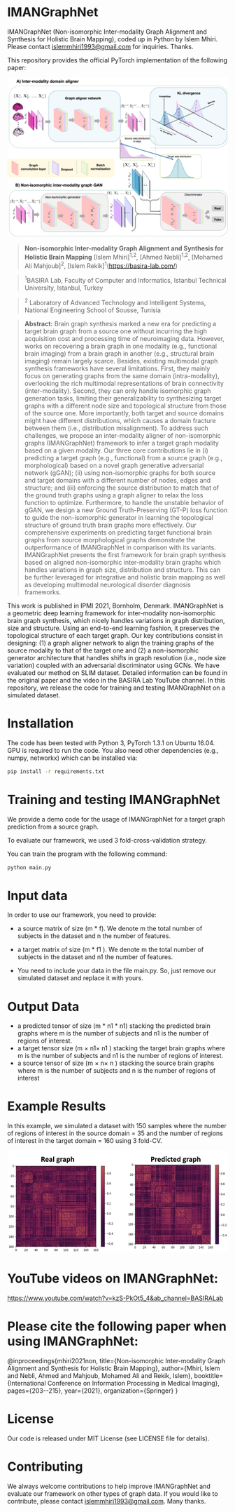 
# IMANGraphNet
 IMANGraphNet (Non-isomorphic Inter-modality Graph Alignment and Synthesis for Holistic Brain Mapping), coded up in Python by Islem Mhiri. Please contact islemmhiri1993@gmail.com for inquiries. Thanks.

This repository provides the official PyTorch implementation of the following paper:

<p align="center">
  <img src="./Fig1.png">
</p>

> **Non-isomorphic Inter-modality Graph Alignment and Synthesis for Holistic Brain Mapping**
> [Islem Mhiri]<sup>1,2</sup>, [Ahmed Nebli]<sup>1,2</sup>,  [Mohamed Ali Mahjoub]<sup>2</sup>, [Islem Rekik]<sup>1</sup>(https://basira-lab.com/)

> <sup>1</sup>BASIRA Lab, Faculty of Computer and Informatics, Istanbul Technical University, Istanbul, Turkey

> <sup>2</sup>  Laboratory of Advanced Technology and Intelligent Systems, National Engineering School of Sousse, Tunisia

> **Abstract:** Brain graph synthesis marked a new era for predicting a target brain graph from a source one without incurring the high acquisition cost and processing time of neuroimaging data. However, works on recovering a brain graph in one modality (e.g., functional brain imaging) from a brain graph in another (e.g., structural brain imaging) remain largely scarce. Besides, existing multimodal graph synthesis frameworks have several limitations. First, they mainly focus on generating graphs from the same domain (intra-modality), overlooking the rich multimodal representations of brain connectivity (inter-modality). Second, they can only handle isomorphic graph generation tasks, limiting their generalizability to synthesizing target graphs with a different node size and topological structure from those of the source one. More importantly, both target and source domains might have different distributions, which causes a domain fracture between them (i.e., distribution misalignment). To address such challenges, we propose an inter-modality aligner of non-isomorphic graphs (IMANGraphNet) framework to infer a target graph modality based on a given modality. Our three core contributions lie in (i) predicting a target graph (e.g., functional) from a source graph (e.g., morphological) based on a novel graph generative adversarial network (gGAN); (ii) using non-isomorphic graphs for both source and target domains with a different number of nodes, edges and structure; and (iii) enforcing the source distribution to match that of the ground truth graphs using a graph aligner to relax the loss function to optimize. Furthermore, to handle the unstable behavior of gGAN, we design a new Ground Truth-Preserving (GT-P) loss function to guide the non-isomorphic generator in learning the topological structure of ground truth brain graphs more effectively. Our comprehensive experiments on predicting target functional brain graphs from source morphological graphs demonstrate the outperformance of IMANGraphNet in comparison with its variants. IMANGraphNet presents the first framework for brain graph synthesis based on aligned non-isomorphic inter-modality brain graphs which handles variations in graph size, distribution and structure. This can be further leveraged for integrative and holistic brain mapping as well as developing multimodal neurological disorder diagnosis frameworks.

This work is published in IPMI 2021, Bornholm, Denmark. IMANGraphNet is a geometric deep learning framework for inter-modality non-isomorphic brain graph synthesis, which
nicely handles variations in graph distribution, size and structure. Using an end-to-end learning fashion, it preserves the topological structure of each target graph. Our key contributions consist in designing: (1) a graph aligner network to align the training graphs of the source modality to that of the target one and (2) a non-isomorphic generator architecture that handles shifts in graph resolution (i.e., node size variation) coupled with an adversarial discriminator using GCNs. We have evaluated our method on SLIM dataset. Detailed information can be found in the original paper and the video in the BASIRA Lab YouTube channel. In this repository, we release the code for training and testing IMANGraphNet on a simulated dataset.

# Installation

The code has been tested with Python 3, PyTorch 1.3.1 on Ubuntu 16.04. GPU is required to run the code. You also need other dependencies (e.g., numpy, networkx) which can be installed via: 

```bash
pip install -r requirements.txt
```

# Training and testing IMANGraphNet

We provide a demo code for the usage of IMANGraphNet for a target graph prediction from a source graph. 

To evaluate our framework, we used 3 fold-cross-validation strategy.

You can train the program with the following command:

```bash
python main.py 
```

# Input data

In order to use our framework, you need to provide:

* a source matrix of size (m * f). We denote m the total number of subjects in the dataset and n the number of features. 

* a target matrix of size (m * f1 ). We denote m the total number of subjects in the dataset and n1 the number of features. 

* You need to include your data in the file main.py. So, just remove our simulated dataset and replace it with yours.

# Output Data

* a predicted tensor of size (m * n1 * n1) stacking the predicted brain graphs where m is the number of subjects and n1 is the number of regions of interest.
* a target tensor size (m × n1× n1 ) stacking the target brain graphs where m is the number of subjects and n1 is the number of regions of interest.
* a source tensor of size (m × n× n ) stacking the source brain graphs where m is the number of subjects and n is the number of regions of interest
# Example Results
In this example, we simulated a dataset with 150 samples where the number of regions of interest in the source domain = 35 and the number of regions of interest in the target domain = 160 using 3 fold-CV. 

<p align="center">
  <img src="./Fig2.png">
</p>


# YouTube videos on IMANGraphNet: 

https://www.youtube.com/watch?v=kzS-PkOt5_4&ab_channel=BASIRALab

# Please cite the following paper when using IMANGraphNet:

@inproceedings{mhiri2021non,
  title={Non-isomorphic Inter-modality Graph Alignment and Synthesis for Holistic Brain Mapping},
  author={Mhiri, Islem and Nebli, Ahmed and Mahjoub, Mohamed Ali and Rekik, Islem},
  booktitle={International Conference on Information Processing in Medical Imaging},
  pages={203--215},
  year={2021},
  organization={Springer}
}

# License
Our code is released under MIT License (see LICENSE file for details).

# Contributing
We always welcome contributions to help improve IMANGraphNet and evaluate our framework on other types of graph data. If you would like to contribute, please contact islemmhiri1993@gmail.com. Many thanks.


